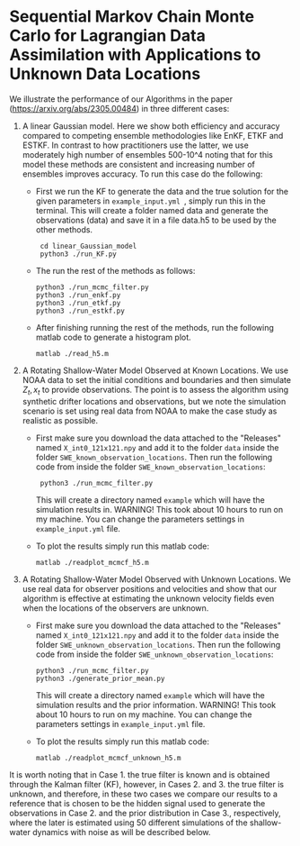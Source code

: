 # Sequential Markov Chain Monte Carlo for Lagrangian Data Assimilation with Applications to Unknown Data Locations

We illustrate the performance of our Algorithms in the paper (https://arxiv.org/abs/2305.00484) in three different cases:

1) A linear Gaussian model. Here we show both efficiency and accuracy compared to competing ensemble methodologies like EnKF, ETKF and ESTKF. In contrast to how practitioners use the latter, we use moderately high number of ensembles 500-10^4 noting that for this model these methods are consistent and increasing number of ensembles improves accuracy.
To run this case do the following:

    - First we run the KF to generate the data and the true solution for the given parameters in ```example_input.yml ```, simply run this in   	the terminal. This will create a folder named data and generate the observations (data) and save it in a file data.h5 to be used by the other methods.
      ```
  	   cd linear_Gaussian_model
  	   python3 ./run_KF.py
      ```

    - The run the rest of the methods as follows:
      ```
      python3 ./run_mcmc_filter.py
      python3 ./run_enkf.py
      python3 ./run_etkf.py
      python3 ./run_estkf.py
      ```
    - After finishing running the rest of the methods, run the following matlab code to generate a histogram plot.
      ```
      matlab ./read_h5.m
      ```


2) A Rotating Shallow-Water Model Observed at Known Locations. We use NOAA data to set the initial conditions and boundaries and then simulate $Z_t,x_t$ to provide observations. The point is to assess the algorithm using synthetic drifter locations and observations, but we note the simulation scenario is set using real data from NOAA to make the case study as realistic as possible.

   - First make sure you download the data attached to the "Releases" named ```X_int0_121x121.npy``` and add it to the folder ```data``` inside the folder ```SWE_known_observation_locations```. Then run the following code from inside the folder ```SWE_known_observation_locations```:
     ```
      python3 ./run_mcmc_filter.py
     ```
     This will create a directory named ```example``` which will have the simulation results in.
     WARNING! This took about 10 hours to run on my machine. You can change the parameters settings in ```example_input.yml``` file.

   - To plot the results simply run this matlab code:
     ```
     matlab ./readplot_mcmcf_h5.m
     ```
   
3) A Rotating Shallow-Water Model Observed with Unknown Locations. We use real data for observer positions and velocities and show that our algorithm is effective at estimating the unknown velocity fields even when the locations of the observers are unknown.
   
    - First make sure you download the data attached to the "Releases" named ```X_int0_121x121.npy``` and add it to the folder ```data``` inside the folder ```SWE_unknown_observation_locations```. Then run the following code from inside the folder ```SWE_unknown_observation_locations```:
       ```
       python3 ./run_mcmc_filter.py
       python3 ./generate_prior_mean.py
       ```

       This will create a directory named ```example``` which will have the simulation results and the prior information.
       WARNING! This took about 10 hours to run on my machine. You can change the parameters settings in ```example_input.yml``` file.

     - To plot the results simply run this matlab code:
       ```
       matlab ./readplot_mcmcf_unknown_h5.m
       ```

It is worth noting that in Case 1. the true filter is known and is obtained through the Kalman filter (KF), however, in Cases 2. and 3. the true filter is unknown, and therefore, in these two cases we compare our results to a reference that is chosen to be the hidden signal used to generate the observations in Case 2. and the prior distribution in Case 3., respectively, where the later is estimated using 50 different simulations of the shallow-water dynamics with noise as will be described below.

